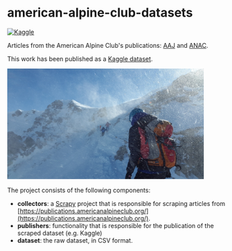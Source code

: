 # american-alpine-club-datasets

[![Kaggle](https://img.shields.io/badge/Kaggle-035a7d?style=for-the-badge&logo=kaggle&logoColor=white)](https://www.kaggle.com/datasets/iantonopoulos/american-alpine-club-articles)

Articles from the American Alpine Club's publications: [AAJ](https://publications.americanalpineclub.org/about_the_aaj) 
and [ANAC](https://publications.americanalpineclub.org/about_the_accidents). 

This work has been published as a [Kaggle dataset](https://www.kaggle.com/datasets/iantonopoulos/american-alpine-club-articles).


<img src="https://github.com/ilias-ant/american-alpine-club-articles/blob/main/static/kaggle-thumbnail-image.jpg" width="90%" text="Free person hiking in snow mountain photo, public domain sport CC0 image | https://www.rawpixel.com/">

The project consists of the following components:

- **collectors**: a [Scrapy](https://scrapy.org/) project that is responsible for scraping articles from [https://publications.americanalpineclub.org/](https://publications.americanalpineclub.org/).
- **publishers**: functionality that is responsible for the publication of the scraped dataset (e.g. Kaggle)
- **dataset**: the raw dataset, in CSV format.
